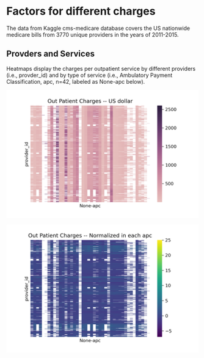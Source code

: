 # Factors for different charges
The data from Kaggle cms-medicare database covers the US nationwide medicare bills from 3770 unique providers in the years of 2011-2015. 

## Provders and Services
Heatmaps display the charges per outpatient service by different providers (i.e., provder_id) and by type of service (i.e., Ambulatory Payment Classification, apc, n=42, labeled as None-apc below).      

![Figure1](OutPatientCharges.png)     

![Figure2](OutPatientChargesNorm.png)

